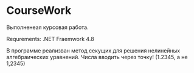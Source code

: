 # CourseWork
Выполненеая курсовая работа.


Requrements: .NET Fraemwork 4.8

В программе реализван метод секущих для решения нелинейных алгебраических уравнений.
Числа вводить через точку! (1.2345, а не 1,2345)
